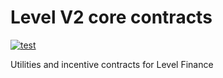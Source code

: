 # Level V2 core contracts

[![test](https://github.com/level-fi/v2-core-contracts/actions/workflows/test.yml/badge.svg)](https://github.com/level-fi/v2-core-contracts/actions/workflows/test.yml)

Utilities and incentive contracts for Level Finance
